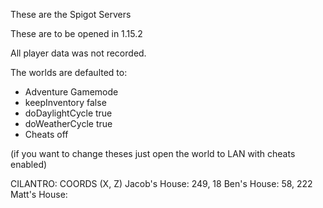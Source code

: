 
These are the Spigot Servers

These are to be opened in 1.15.2

All player data was not recorded.

The worlds are defaulted to:
- Adventure Gamemode
- keepInventory false
- doDaylightCycle true
- doWeatherCycle true
- Cheats off

(if you want to change theses just open the world to LAN with cheats enabled)

CILANTRO:
COORDS (X, Z)
Jacob's House: 249, 18
Ben's House: 58, 222
Matt's House: 
